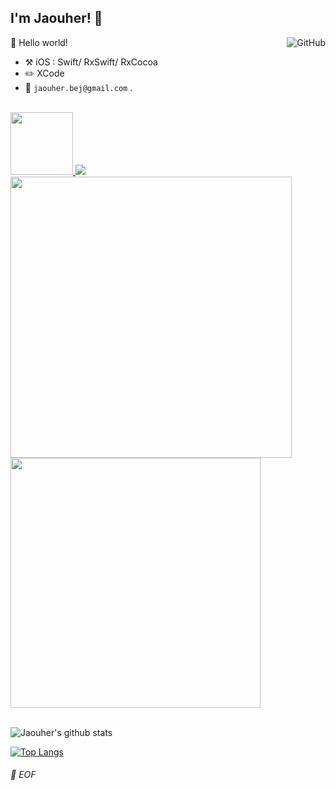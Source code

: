 ## I'm Jaouher! :wave:

<a href="https://github.com/jaouherbejaoui"><img align="right" alt="GitHub" src="https://img.shields.io/badge/dynamic/json?logo=github&label=GitHub+Followers&labelColor=282c34&color=181717&query=%24.data.totalSubs&url=https%3A%2F%2Fapi.spencerwoo.com%2Fsubstats%2F%3Fsource%3Dgithub%26queryKey%3DChungZH&longCache=true"/></a>

🎊 Hello world!

- :hammer_and_pick: iOS : Swift/ RxSwift/ RxCocoa
- :pencil2: XCode
- :email: `jaouher.bej@gmail.com` .

<br>
<a href="https://www.linkedin.com/in/jaouher-bejaoui/"> <img src="https://github-readme-linkedin-psi.vercel.app/user?username=jaouher-bejaoui" height=100/> </a>
<img src="https://github-readme-linkedin-psi.vercel.app/experience?username=jaouher-bejaoui&limit=6" />


<div align="left">
<img src="https://github-readme-linkedin-psi.vercel.app/education?username=jaouher-bejaoui" width="450" />
<img src="https://github-readme-linkedin-psi.vercel.app/languages?username=jaouher-bejaoui" width="400"/>
</div>
<br>

![Jaouher's github stats](https://github-readme-stats.vercel.app/api?username=jaouherbejaoui&hide=stars&theme=graywhite&show_icons=true)

[![Top Langs](https://github-readme-stats.vercel.app/api/top-langs/?username=jaouherbejaoui&exclude_repo=Formation-ContentProvider)](https://github.com/jaouherbejaoui)
###### 💾 EOF
